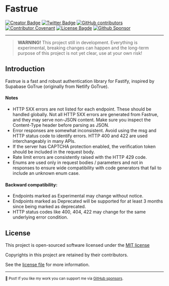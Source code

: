 # Fastrue

[![Creator Badge](https://badgen.net/badge/icon/Made%20by%20Aris%20Ripandi?icon=bitcoin-lightning&label&color=blue&labelColor=black&style=flat-square)](https://ripandis.com)
[![Twitter Badge](https://badgen.net/badge/icon/Follow%20Twitter?icon=twitter&label&color=blue&labelColor=black&style=flat-square)](https://twitter.com/riipandi)
[![GitHub contributors](https://img.shields.io/github/contributors/riipandi/fastrue?style=flat-square)](https://github.com/riipandi/fastrue/graphs/contributors)
[![Contributor Covenant](https://img.shields.io/badge/Contributor%20Covenant-2.1-4baaaa.svg)](./CODE_OF_CONDUCT.md)
[![License Bagde](https://badgen.net/github/license/riipandi/fastrue?label=license&color=blue&labelColor=black&style=flat-square)](./LICENSE)
[![Github Sponsor](https://badgen.net/badge/icon/sponsors?icon=github&label&color=green&labelColor=black&style=flat-square)](https://github.com/sponsors/riipandi)

<hr/>

> **WARNING!** This project still in development.
> Everything is experimental, breaking changes can happen and the long-term purpose
> of this project is not yet clear, use at your own risk!

## Introduction

Fastrue is a fast and robust authentication library for Fastify, inspired by Supabase GoTrue
(originally from Netlify GoTrue).

#### Notes

- HTTP 5XX errors are not listed for each endpoint. These should be handled globally. Not all HTTP 5XX errors are generated from Fastrue, and they may serve non-JSON content. Make sure you inspect the Content-Type header before parsing as JSON.
- Error responses are somewhat inconsistent. Avoid using the msg and HTTP status code to identify errors. HTTP 400 and 422 are used interchangeably in many APIs.
- If the server has CAPTCHA protection enabled, the verification token should be included in the request body.
- Rate limit errors are consistently raised with the HTTP 429 code.
- Enums are used only in request bodies / parameters and not in responses to ensure wide compatibility with code generators that fail to include an unknown enum case.

#### Backward compatibility:

- Endpoints marked as Experimental may change without notice.
- Endpoints marked as Deprecated will be supported for at least 3 months since being marked as deprecated.
- HTTP status codes like 400, 404, 422 may change for the same underlying error condition.

## License

This project is open-sourced software licensed under the [MIT license][choosealicense]

Copyrights in this project are retained by their contributors.

See the [license file](./LICENSE) for more information.

[choosealicense]: https://choosealicense.com/licenses/mit/

---

<sub>🤫 Psst! If you like my work you can support me via [GitHub sponsors](https://github.com/sponsors/riipandi).
